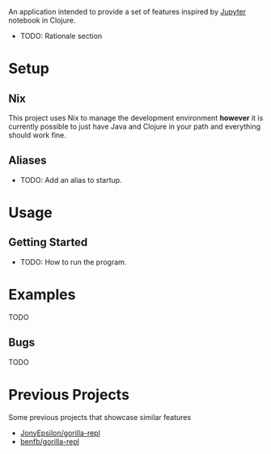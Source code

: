 An application intended to provide a set of features inspired by
[Jupyter](https://jupyter.org/) notebook in Clojure.

- TODO: Rationale section

# Setup

## Nix

This project uses Nix to manage the development environment **however** it is
currently possible to just have Java and Clojure in your path and everything
should work fine.

## Aliases

- TODO: Add an alias to startup.

# Usage

## Getting Started

- TODO: How to run the program.

# Examples

TODO

## Bugs

TODO

# Previous Projects

Some previous projects that showcase similar features

- [JonyEpsilon/gorilla-repl](https://github.com/JonyEpsilon/gorilla-repl)
- [benfb/gorilla-repl](https://github.com/benfb/gorilla-repl)
